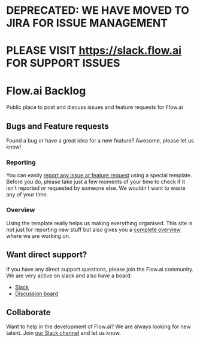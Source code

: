 
# DEPRECATED: WE HAVE MOVED TO JIRA FOR ISSUE MANAGEMENT
# PLEASE VISIT https://slack.flow.ai FOR SUPPORT ISSUES

# Flow.ai Backlog
Public place to post and discuss issues and feature requests for Flow.ai

## Bugs and Feature requests
Found a bug or have a great idea for a new feature? Awesome, please let us know!

### Reporting
You can easily [report any issue or feature request](https://github.com/flow-ai/backlog/issues/new) using a special template. Before you do, please take just a few moments of your time to check if it isn't reported or requested by someone else. We wouldn’t want to waste any of your time. 

### Overview
Using the template really helps us making everything organised. This site is not just for reporting new stuff but also gives you a [complete overview](https://github.com/flow-ai/backlog/issues) where we are working on.

## Want direct support?
If you have any direct support questions, please join the Flow.ai community. We are very active on slack and also have a board:

- [Slack](https://slack.flow.ai)
- [Discussion board](https://boards.flow.ai)

## Collaborate 
Want to help in the development of Flow.ai? We are always looking for new talent. Join [our Slack channel](https://slack.flow.ai) and let us know.
